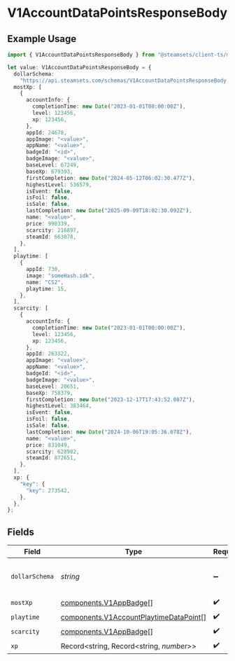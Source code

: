 # V1AccountDataPointsResponseBody

## Example Usage

```typescript
import { V1AccountDataPointsResponseBody } from "@steamsets/client-ts/models/components";

let value: V1AccountDataPointsResponseBody = {
  dollarSchema:
    "https://api.steamsets.com/schemas/V1AccountDataPointsResponseBody.json",
  mostXp: [
    {
      accountInfo: {
        completionTime: new Date("2023-01-01T00:00:00Z"),
        level: 123456,
        xp: 123456,
      },
      appId: 24678,
      appImage: "<value>",
      appName: "<value>",
      badgeId: "<id>",
      badgeImage: "<value>",
      baseLevel: 67249,
      baseXp: 679393,
      firstCompletion: new Date("2024-05-12T06:02:30.477Z"),
      highestLevel: 536579,
      isEvent: false,
      isFoil: false,
      isSale: false,
      lastCompletion: new Date("2025-09-09T18:02:30.092Z"),
      name: "<value>",
      price: 990339,
      scarcity: 216897,
      steamId: 663078,
    },
  ],
  playtime: [
    {
      appId: 730,
      image: "someHash.idk",
      name: "CS2",
      playtime: 15,
    },
  ],
  scarcity: [
    {
      accountInfo: {
        completionTime: new Date("2023-01-01T00:00:00Z"),
        level: 123456,
        xp: 123456,
      },
      appId: 263322,
      appImage: "<value>",
      appName: "<value>",
      badgeId: "<id>",
      badgeImage: "<value>",
      baseLevel: 20651,
      baseXp: 758379,
      firstCompletion: new Date("2023-12-17T17:43:52.087Z"),
      highestLevel: 383464,
      isEvent: false,
      isFoil: false,
      isSale: false,
      lastCompletion: new Date("2024-10-06T19:05:36.078Z"),
      name: "<value>",
      price: 831049,
      scarcity: 628982,
      steamId: 872651,
    },
  ],
  xp: {
    "key": {
      "key": 273542,
    },
  },
};
```

## Fields

| Field                                                                                            | Type                                                                                             | Required                                                                                         | Description                                                                                      | Example                                                                                          |
| ------------------------------------------------------------------------------------------------ | ------------------------------------------------------------------------------------------------ | ------------------------------------------------------------------------------------------------ | ------------------------------------------------------------------------------------------------ | ------------------------------------------------------------------------------------------------ |
| `dollarSchema`                                                                                   | *string*                                                                                         | :heavy_minus_sign:                                                                               | A URL to the JSON Schema for this object.                                                        | https://api.steamsets.com/schemas/V1AccountDataPointsResponseBody.json                           |
| `mostXp`                                                                                         | [components.V1AppBadge](../../models/components/v1appbadge.md)[]                                 | :heavy_check_mark:                                                                               | N/A                                                                                              |                                                                                                  |
| `playtime`                                                                                       | [components.V1AccountPlaytimeDataPoint](../../models/components/v1accountplaytimedatapoint.md)[] | :heavy_check_mark:                                                                               | N/A                                                                                              |                                                                                                  |
| `scarcity`                                                                                       | [components.V1AppBadge](../../models/components/v1appbadge.md)[]                                 | :heavy_check_mark:                                                                               | N/A                                                                                              |                                                                                                  |
| `xp`                                                                                             | Record<string, Record<string, *number*>>                                                         | :heavy_check_mark:                                                                               | N/A                                                                                              |                                                                                                  |